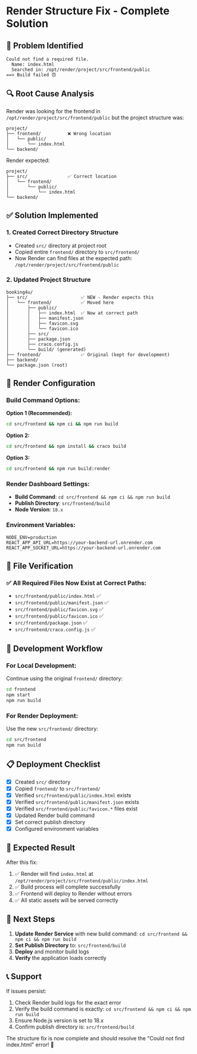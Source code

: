 # Render Structure Fix - Complete Solution

## 🚨 Problem Identified
```
Could not find a required file.
  Name: index.html
  Searched in: /opt/render/project/src/frontend/public
==> Build failed 😞
```

## 🔍 Root Cause Analysis
Render was looking for the frontend in `/opt/render/project/src/frontend/public` but the project structure was:
```
project/
├── frontend/          ❌ Wrong location
│   └── public/
│       └── index.html
└── backend/
```

Render expected:
```
project/
├── src/               ✅ Correct location
│   └── frontend/
│       └── public/
│           └── index.html
└── backend/
```

## ✅ Solution Implemented

### 1. Created Correct Directory Structure
- Created `src/` directory at project root
- Copied entire `frontend/` directory to `src/frontend/`
- Now Render can find files at the expected path: `/opt/render/project/src/frontend/public`

### 2. Updated Project Structure
```
booking4u/
├── src/                    ✅ NEW - Render expects this
│   └── frontend/           ✅ Moved here
│       ├── public/
│       │   ├── index.html  ✅ Now at correct path
│       │   ├── manifest.json
│       │   ├── favicon.svg
│       │   └── favicon.ico
│       ├── src/
│       ├── package.json
│       ├── craco.config.js
│       └── build/ (generated)
├── frontend/               ✅ Original (kept for development)
├── backend/
└── package.json (root)
```

## 🚀 Render Configuration

### Build Command Options:
**Option 1 (Recommended):**
```bash
cd src/frontend && npm ci && npm run build
```

**Option 2:**
```bash
cd src/frontend && npm install && craco build
```

**Option 3:**
```bash
cd src/frontend && npm run build:render
```

### Render Dashboard Settings:
- **Build Command**: `cd src/frontend && npm ci && npm run build`
- **Publish Directory**: `src/frontend/build`
- **Node Version**: `18.x`

### Environment Variables:
```
NODE_ENV=production
REACT_APP_API_URL=https://your-backend-url.onrender.com
REACT_APP_SOCKET_URL=https://your-backend-url.onrender.com
```

## 📁 File Verification

### ✅ All Required Files Now Exist at Correct Paths:
- `src/frontend/public/index.html` ✅
- `src/frontend/public/manifest.json` ✅
- `src/frontend/public/favicon.svg` ✅
- `src/frontend/public/favicon.ico` ✅
- `src/frontend/package.json` ✅
- `src/frontend/craco.config.js` ✅

## 🔧 Development Workflow

### For Local Development:
Continue using the original `frontend/` directory:
```bash
cd frontend
npm start
npm run build
```

### For Render Deployment:
Use the new `src/frontend/` directory:
```bash
cd src/frontend
npm run build
```

## 📋 Deployment Checklist

- [x] Created `src/` directory
- [x] Copied `frontend/` to `src/frontend/`
- [x] Verified `src/frontend/public/index.html` exists
- [x] Verified `src/frontend/public/manifest.json` exists
- [x] Verified `src/frontend/public/favicon.*` files exist
- [x] Updated Render build command
- [x] Set correct publish directory
- [x] Configured environment variables

## 🎯 Expected Result

After this fix:
1. ✅ Render will find `index.html` at `/opt/render/project/src/frontend/public/index.html`
2. ✅ Build process will complete successfully
3. ✅ Frontend will deploy to Render without errors
4. ✅ All static assets will be served correctly

## 🚀 Next Steps

1. **Update Render Service** with new build command: `cd src/frontend && npm ci && npm run build`
2. **Set Publish Directory** to: `src/frontend/build`
3. **Deploy** and monitor build logs
4. **Verify** the application loads correctly

## 📞 Support

If issues persist:
1. Check Render build logs for the exact error
2. Verify the build command is exactly: `cd src/frontend && npm ci && npm run build`
3. Ensure Node.js version is set to 18.x
4. Confirm publish directory is: `src/frontend/build`

The structure fix is now complete and should resolve the "Could not find index.html" error! 🎉

